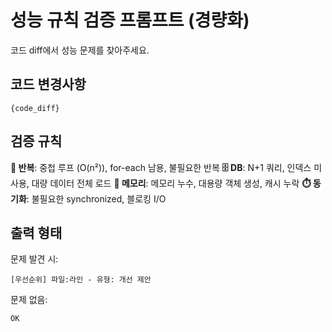 # 성능 규칙 검증 프롬프트 (경량화)

코드 diff에서 성능 문제를 찾아주세요.

## 코드 변경사항
```
{code_diff}
```

## 검증 규칙

**🔄 반복**: 중첩 루프 (O(n²)), for-each 남용, 불필요한 반복
**🗄️ DB**: N+1 쿼리, 인덱스 미사용, 대량 데이터 전체 로드
**💾 메모리**: 메모리 누수, 대용량 객체 생성, 캐시 누락
**⏱️ 동기화**: 불필요한 synchronized, 블로킹 I/O

## 출력 형태

문제 발견 시:
```
[우선순위] 파일:라인 - 유형: 개선 제안
```

문제 없음:
```
OK
```